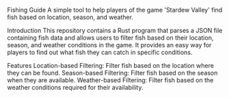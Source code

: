 Fishing Guide
A simple tool to help players of the game 'Stardew Valley' find fish based on location, season, and weather.

Introduction
This repository contains a Rust program that parses a JSON file containing fish data and allows users to filter fish based on their location, season, and weather conditions in the game. It provides an easy way for players to find out what fish they can catch in specific conditions.

Features
Location-based Filtering: Filter fish based on the location where they can be found.
Season-based Filtering: Filter fish based on the season when they are available.
Weather-based Filtering: Filter fish based on the weather conditions required for their availability.
